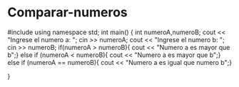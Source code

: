 # Comparar-numeros
#include <iostream>
using namespace std;
int main() {
int numeroA,numeroB;
cout << "Ingrese el numero a: ";
cin >> numeroA;
cout << "Ingrese el numero b: ";
cin >> numeroB;
if(numeroA > numeroB){
cout << "Numero a es mayor que b";}
else 
if (numeroA < numeroB){
cout << "Numero a es mayor que b";}
else
if (numeroA == numeroB){
cout << "Numero a es igual que numero b";}
         
}
